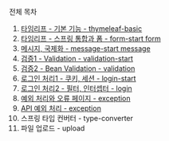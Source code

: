 전체 목차
1. [타임리프 - 기본 기능 - thymeleaf-basic](./thymeleaf-basic/README.md)
2. [타임리프 - 스프링 통합과 폼 - form-start form](./form/README.md)
3. [메시지, 국제화 - message-start message](./message/README.md)
4. [검증1 - Validation - validation-start](./validation/README.md) 
5. [검증2 - Bean Validation - validation](./validation/README.md)  
6. [로그인 처리1 - 쿠키, 세션 - login-start](./login/README.md)
7. [로그인 처리2 - 필터, 인터셉터 - login](./login/README.md) 
8. [예외 처리와 오류 페이지 - exception](./exception/README.md)   
9. [API 예외 처리 - exception](./exception/README.md)   
10. 스프링 타입 컨버터 - type-converter 
11. 파일 업로드 - upload